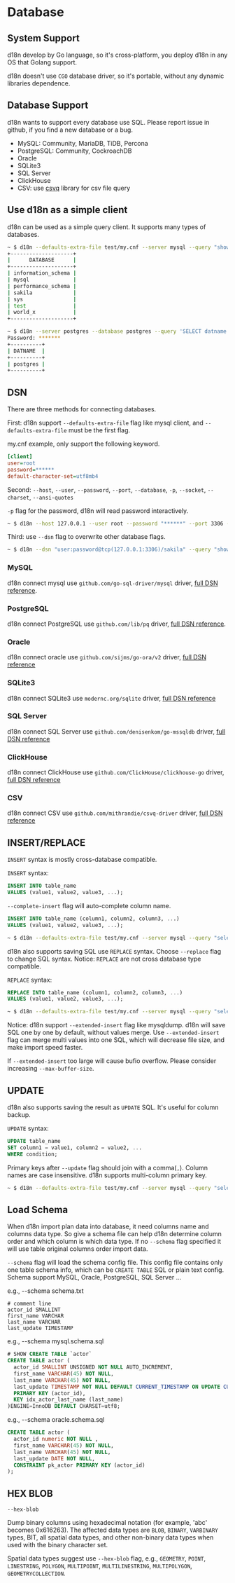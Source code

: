 # Database

## System Support

d18n develop by Go language, so it's cross-platform, you deploy d18n in any OS
that Golang support.

d18n doesn't use `CGO` database driver, so it's portable, without any dynamic libraries
dependence.

## Database Support

d18n wants to support every database use SQL. Please report issue in github, if you find a new database or a bug.

* MySQL: Community, MariaDB, TiDB, Percona
* PostgreSQL: Community, CockroachDB
* Oracle
* SQLite3
* SQL Server
* ClickHouse
* CSV: use [csvq](github.com/mithrandie/csvq-driver) library for csv file query

## Use d18n as a simple client

d18n can be used as a simple query client. It supports many types of databases.

```bash
~ $ d18n --defaults-extra-file test/my.cnf --server mysql --query "show databases"
+--------------------+
|      DATABASE      |
+--------------------+
| information_schema |
| mysql              |
| performance_schema |
| sakila             |
| sys                |
| test               |
| world_x            |
+--------------------+

~ $ d18n --server postgres --database postgres --query 'SELECT datname FROM pg_database WHERE datistemplate = false;' --user postgres -p --port 5432
Password: *******
+----------+
| DATNAME  |
+----------+
| postgres |
+----------+
```

## DSN

There are three methods for connecting databases.

First: d18n support `--defaults-extra-file` flag like mysql client, and `--defaults-extra-file` must be the first flag.

my.cnf example, only support the following keyword.

```ini
[client]
user=root
password=******
default-character-set=utf8mb4
```

Second: `--host`, `--user`, `--password`, `--port`, `--database`, `-p`, `--socket`, `--charset`, `--ansi-quotes`

`-p` flag for the password, d18n will read password interactively.

```bash
~ $ d18n --host 127.0.0.1 --user root --password "******" --port 3306 --query "show databases"
```

Third: use `--dsn` flag to overwrite other database flags.

```bash
~ $ d18n --dsn "user:password@tcp(127.0.0.1:3306)/sakila" --query "show databases"
```

### MySQL

d18n connect mysql use `github.com/go-sql-driver/mysql` driver, [full DSN reference](https://github.com/go-sql-driver/mysql#dsn-data-source-name).

### PostgreSQL

d18n connect PostgreSQL use `github.com/lib/pq` driver, [full DSN reference](https://github.com/lib/pq/blob/master/doc.go).

### Oracle

d18n connect oracle use `github.com/sijms/go-ora/v2` driver, [full DSN reference](https://github.com/sijms/go-ora#servers-url-options)

### SQLite3

d18n connect SQLite3 use `modernc.org/sqlite` driver, [full DSN reference](https://pkg.go.dev/modernc.org/sqlite?utm_source=godoc)

### SQL Server

d18n connect SQL Server use `github.com/denisenkom/go-mssqldb` driver, [full DSN reference](https://github.com/denisenkom/go-mssqldb#connection-parameters-and-dsn)

### ClickHouse

d18n connect ClickHouse use `github.com/ClickHouse/clickhouse-go` driver, [full DSN reference](https://github.com/ClickHouse/clickhouse-go#dsn)

### CSV

d18n connect CSV use `github.com/mithrandie/csvq-driver` driver, [full DSN reference](https://github.com/mithrandie/csvq-driver#data-source-name)

## INSERT/REPLACE

`INSERT` syntax is mostly cross-database compatible.

`INSERT` syntax:

```sql
INSERT INTO table_name
VALUES (value1, value2, value3, ...);
```

`--complete-insert` flag will auto-complete column name.

```sql
INSERT INTO table_name (column1, column2, column3, ...)
VALUES (value1, value2, value3, ...);
```

```bash
~ $ d18n --defaults-extra-file test/my.cnf --server mysql --query "select * from actor" --database sakila --complete-insert --file actor.sql
```

d18n also supports saving SQL use `REPLACE` syntax. Choose `--replace` flag to change SQL syntax. Notice: `REPLACE` are not cross database type compatible.

`REPLACE` syntax:

```sql
REPLACE INTO table_name (column1, column2, column3, ...)
VALUES (value1, value2, value3, ...);
```

```bash
~ $ d18n --defaults-extra-file test/my.cnf --server mysql --query "select * from actor" --database sakila --replace --file actor.replace.sql
```

Notice: d18n support `--extended-insert` flag like mysqldump. d18n will save SQL one by one by default, without values merge. Use `--extended-insert` flag can merge multi values into one SQL, which will decrease file size, and make import speed faster.

If `--extended-insert` too large will cause bufio overflow. Please consider increasing `--max-buffer-size`.

## UPDATE

d18n also supports saving the result as `UPDATE` SQL. It's useful for column backup.

`UPDATE` syntax:

```sql
UPDATE table_name
SET column1 = value1, column2 = value2, ...
WHERE condition;
```

Primary keys after `--update` flag should join with a comma(`,`). Column names are case insensitive. d18n supports multi-column primary key.

```bash
~ $ d18n --defaults-extra-file test/my.cnf --server mysql --query "select * from actor" --database sakila --update actor_id --file actor.update.sql
```

## Load Schema

When d18n import plan data into database, it need columns name and columns data type. So give a schema file can help d18n determine column order and which column is which data type. If no `--schema` flag specified it will use table original columns order import data.

`--schema` flag will load the schema config file. This config file contains only one table schema info, which can be `CREATE TABLE` SQL or plain text config. Schema support MySQL, Oracle, PostgreSQL, SQL Server ...

e.g., --schema schema.txt

```text
# comment line
actor_id SMALLINT
first_name VARCHAR
last_name VARCHAR
last_update TIMESTAMP
```

e.g., --schema mysql.schema.sql

```sql
# SHOW CREATE TABLE `actor`
CREATE TABLE actor (
  actor_id SMALLINT UNSIGNED NOT NULL AUTO_INCREMENT,
  first_name VARCHAR(45) NOT NULL,
  last_name VARCHAR(45) NOT NULL,
  last_update TIMESTAMP NOT NULL DEFAULT CURRENT_TIMESTAMP ON UPDATE CURRENT_TIMESTAMP,
  PRIMARY KEY (actor_id),
  KEY idx_actor_last_name (last_name)
)ENGINE=InnoDB DEFAULT CHARSET=utf8;
```

e.g., --schema oracle.schema.sql

```sql
CREATE TABLE actor (
  actor_id numeric NOT NULL ,
  first_name VARCHAR(45) NOT NULL,
  last_name VARCHAR(45) NOT NULL,
  last_update DATE NOT NULL,
  CONSTRAINT pk_actor PRIMARY KEY (actor_id)
);
```

## HEX BLOB

`--hex-blob`

Dump binary columns using hexadecimal notation (for example, 'abc' becomes 0x616263). The affected data types are `BLOB`, `BINARY`, `VARBINARY` types, BIT, all spatial data types, and other non-binary data types when used with the binary character set.

Spatial data types suggest use `--hex-blob` flag, e.g., `GEOMETRY`, `POINT`, `LINESTRING`, `POLYGON`, `MULTIPOINT`, `MULTILINESTRING`, `MULTIPOLYGON`, `GEOMETRYCOLLECTION`.
